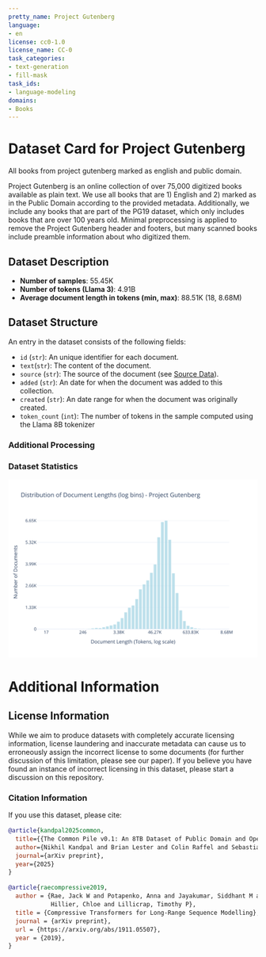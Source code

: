 ```yaml
---
pretty_name: Project Gutenberg
language:
- en
license: cc0-1.0
license_name: CC-0
task_categories:
- text-generation
- fill-mask
task_ids:
- language-modeling
domains:
- Books
---
```


# Dataset Card for Project Gutenberg

<!-- START-SHORT DESCRIPTION -->
All books from project gutenberg marked as english and public domain.
<!-- END-SHORT DESCRIPTION -->

Project Gutenberg is an online collection of over 75,000 digitized books available as plain text. We use all books that are 1) English and 2) marked as in the Public Domain according to the provided metadata. Additionally, we include any books that are part of the PG19 dataset, which only includes books that are over 100 years old. Minimal preprocessing is applied to remove the Project Gutenberg header and footers, but many scanned books include preamble information about who digitized them.




## Dataset Description

<!-- START-DESC-STATS -->
- **Number of samples**: 55.45K
- **Number of tokens (Llama 3)**: 4.91B
- **Average document length in tokens (min, max)**: 88.51K (18, 8.68M)
<!-- END-DESC-STATS -->


## Dataset Structure
An entry in the dataset consists of the following fields:

- `id` (`str`): An unique identifier for each document.
- `text`(`str`): The content of the document.
- `source` (`str`): The source of the document (see [Source Data](#source-data)).
- `added` (`str`): An date for when the document was added to this collection.
- `created` (`str`): An date range for when the document was originally created.
- `token_count` (`int`): The number of tokens in the sample computed using the Llama 8B tokenizer


### Additional Processing


### Dataset Statistics

<!-- START-DATASET PLOTS -->
<p align="center">
<img src="./images/dist_document_length.svg" width="600" style="margin-right: 10px;" />
</p>
<!-- END-DATASET PLOTS -->


# Additional Information

## License Information
While we aim to produce datasets with completely accurate licensing information, license laundering and inaccurate metadata can cause us to erroneously assign the incorrect license to some documents (for further discussion of this limitation, please see our paper). If you believe you have found an instance of incorrect licensing in this dataset, please start a discussion on this repository.


### Citation Information

If you use this dataset, please cite:
```bibtex
@article{kandpal2025common,
  title={{The Common Pile v0.1: An 8TB Dataset of Public Domain and Openly Licensed Text}},
  author={Nikhil Kandpal and Brian Lester and Colin Raffel and Sebastian Majstorovic and Stella Biderman and Baber Abbasi and Luca Soldaini and Enrico Shippole and A. Feder Cooper and Aviya Skowron and Shayne Longpre and Lintang Sutawika and Alon Albalak and Zhenlin Xu and Guilherme Penedo and Loubna Ben  and Elie Bakouch and John David  and Honglu Fan and Dashiell Stander and Guangyu Song and Aaron Gokaslan and John Kirchenbauer and Tom Goldstein and Brian R and Bhavya Kailkhura and Tyler Murray},
  journal={arXiv preprint},
  year={2025}
}
```
```bibtex
@article{raecompressive2019,
  author = {Rae, Jack W and Potapenko, Anna and Jayakumar, Siddhant M and
            Hillier, Chloe and Lillicrap, Timothy P},
  title = {Compressive Transformers for Long-Range Sequence Modelling},
  journal = {arXiv preprint},
  url = {https://arxiv.org/abs/1911.05507},
  year = {2019},
}
```
